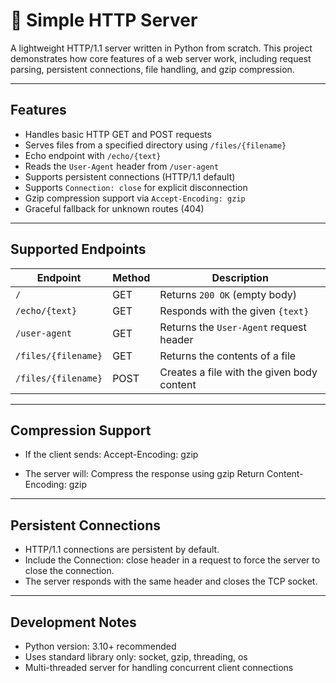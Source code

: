 # 🧭 Simple HTTP Server

A lightweight HTTP/1.1 server written in Python from scratch. This project demonstrates how core features of a web server work, including request parsing, persistent connections, file handling, and gzip compression.

---

## Features

- Handles basic HTTP GET and POST requests
- Serves files from a specified directory using `/files/{filename}`
- Echo endpoint with `/echo/{text}`
- Reads the `User-Agent` header from `/user-agent`
- Supports persistent connections (HTTP/1.1 default)
- Supports `Connection: close` for explicit disconnection
- Gzip compression support via `Accept-Encoding: gzip`
- Graceful fallback for unknown routes (404)

---

## Supported Endpoints

| Endpoint            | Method | Description                                |
| ------------------- | ------ | ------------------------------------------ |
| `/`                 | GET    | Returns `200 OK` (empty body)              |
| `/echo/{text}`      | GET    | Responds with the given `{text}`           |
| `/user-agent`       | GET    | Returns the `User-Agent` request header    |
| `/files/{filename}` | GET    | Returns the contents of a file             |
| `/files/{filename}` | POST   | Creates a file with the given body content |


---

## Compression Support

- If the client sends:
    Accept-Encoding: gzip

- The server will:
    Compress the response using gzip
    Return Content-Encoding: gzip

---

## Persistent Connections

- HTTP/1.1 connections are persistent by default.
- Include the Connection: close header in a request to force the server to close the connection.
- The server responds with the same header and closes the TCP socket.

---

## Development Notes

- Python version: 3.10+ recommended
- Uses standard library only: socket, gzip, threading, os
- Multi-threaded server for handling concurrent client connections

  
